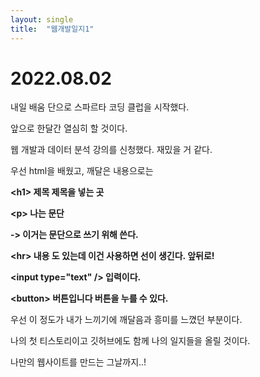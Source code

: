 ```yaml
---
layout: single
title:  "웹개발일지1"
---
```


# 2022.08.02



내일 배움 단으로 스파르타 코딩 클럽을 시작했다.

앞으로 한달간 열심히 할 것이다.

웹 개발과 데이터 분석 강의를 신청했다. 재밌을 거 같다.

 

우선 html을 배웠고, 깨달은 내용으로는  



**\<h1> 제목 </h1> 제목을 넣는 곳**
  

**\<p> 나는 문단 </p> -> 이거는 문단으로 쓰기 위해 쓴다.**
  

**\<hr> 내용 </hr> 도 있는데 이건 사용하면 선이 생긴다. 앞뒤로!**

  
**\<input type="text" /> 입력이다.**

 
**\<button> 버튼입니다 </button>  버튼을 누를 수 있다.**


우선 이 정도가 내가 느끼기에 깨달음과 흥미를 느꼈던 부분이다.

나의 첫 티스토리이고 깃허브에도 함께 나의 일지들을 올릴 것이다.

나만의 웹사이트를 만드는 그날까지..!
